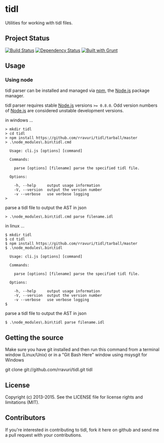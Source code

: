 tidl
====

Utilities for working with tidl files.

Project Status
--------------

[![Build Status](https://travis-ci.org/rravuri/tidl.png?branch=master)](https://travis-ci.org/rravuri/tidl) [![Dependency Status](https://gemnasium.com/rravuri/tidl.png)](https://gemnasium.com/rravuri/tidl) [![Built with Grunt](https://cdn.gruntjs.com/builtwith.png)](http://gruntjs.com/)

Usage
-----

### Using node
tidl parser can be installed and managed via [npm](https://npmjs.org/), the [Node.js](http://nodejs.org/) package manager.

tidl parser requires stable [Node.js](http://nodejs.org/) versions `>= 0.8.0`. Odd version numbers of [Node.js](http://nodejs.org/) are considered unstable development versions.


in windows ...
```dos
> mkdir tidl
> cd tidl
> npm install https://github.com/rravuri/tidl/tarball/master
> .\node_modules\.bin\tidl.cmd

  Usage: cli.js [options] [command]

  Commands:

    parse [options] [filename] parse the specified tidl file.

  Options:

    -h, --help     output usage information
    -V, --version  output the version number
    -v --verbose   use verbose logging
>
```

parse a tidl file to output the AST in json

```
> .\node_modules\.bin\tidl.cmd parse filename.idl

```


in linux ...

```dos
$ mkdir tidl
$ cd tidl
$ npm install https://github.com/rravuri/tidl/tarball/master
$ .\node_modules\.bin\tidl

  Usage: cli.js [options] [command]

  Commands:

    parse [options] [filename] parse the specified tidl file.

  Options:

    -h, --help     output usage information
    -V, --version  output the version number
    -v --verbose   use verbose logging
$
```
parse a tidl file to output the AST in json

```
$ .\node_modules\.bin\tidl parse filename.idl

```

Getting the source
------------------

Make sure you have git installed and then run this command from a terminal window (Linux/Unix) or in a "Git Bash Here" window using msysgit for Windows

git clone git://github.com/rravuri/tidl.git tidl

License
-------
Copyright (c) 2013-2015. See the LICENSE file for license rights and limitations (MIT).


Contributors
------------
If you're interested in contributing to tidl, fork it here on github and send me a pull request with your contributions.
